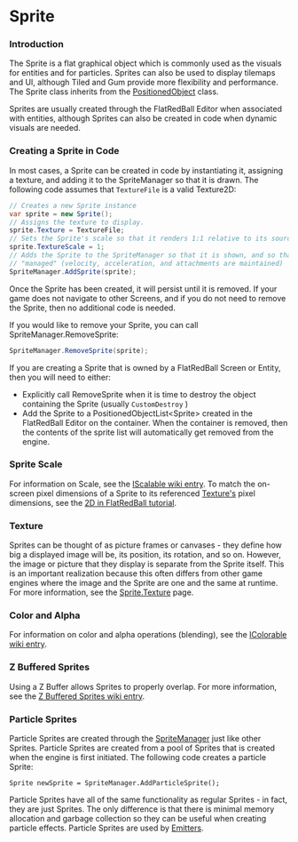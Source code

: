 # Sprite

### Introduction

The Sprite is a flat graphical object which is commonly used as the visuals for entities and for particles. Sprites can also be used to display tilemaps and UI, although Tiled and Gum provide more flexibility and performance. The Sprite class inherits from the [PositionedObject](../../../frb/docs/index.php) class.

Sprites are usually created through the FlatRedBall Editor when associated with entities, although Sprites can also be created in code when dynamic visuals are needed.

### Creating a Sprite in Code

In most cases, a Sprite can be created in code by instantiating it, assigning a texture, and adding it to the SpriteManager so that it is drawn. The following code assumes that `TextureFile` is a valid Texture2D:

```csharp
// Creates a new Sprite instance
var sprite = new Sprite();
// Assigns the texture to display. 
sprite.Texture = TextureFile;
// Sets the Sprite's scale so that it renders 1:1 relative to its source Texture
sprite.TextureScale = 1;
// Adds the Sprite to the SpriteManager so that it is shown, and so that it is
// "managed" (velocity, acceleration, and attachments are maintained)
SpriteManager.AddSprite(sprite);
```

Once the Sprite has been created, it will persist until it is removed. If your game does not navigate to other Screens, and if you do not need to remove the Sprite, then no additional code is needed.

If you would like to remove your Sprite, you can call SpriteManager.RemoveSprite:

```csharp
SpriteManager.RemoveSprite(sprite);
```

If you are creating a Sprite that is owned by a FlatRedBall Screen or Entity, then you will need to either:

* Explicitly call RemoveSprite when it is time to destroy the object containing the Sprite (usually `CustomDestroy` )
* Add the Sprite to a PositionedObjectList\<Sprite> created in the FlatRedBall Editor on the container. When the container is removed, then the contents of the sprite list will automatically get removed from the engine.

### Sprite Scale

For information on Scale, see the [IScalable wiki entry](../../../frb/docs/index.php). To match the on-screen pixel dimensions of a Sprite to its referenced [Texture's](../../../frb/docs/index.php) pixel dimensions, see the [2D in FlatRedBall tutorial](../../../frb/docs/index.php).

### Texture

Sprites can be thought of as picture frames or canvases - they define how big a displayed image will be, its position, its rotation, and so on. However, the image or picture that they display is separate from the Sprite itself. This is an important realization because this often differs from other game engines where the image and the Sprite are one and the same at runtime. For more information, see the [Sprite.Texture](../graphics/animation/flatredball-graphics-animationframe/texture.md) page.

### Color and Alpha

For information on color and alpha operations (blending), see the [IColorable wiki entry](../../../frb/docs/index.php).

### Z Buffered Sprites

Using a Z Buffer allows Sprites to properly overlap. For more information, see the [Z Buffered Sprites wiki entry](../../../frb/docs/index.php).

### Particle Sprites

Particle Sprites are created through the [SpriteManager](../../../frb/docs/index.php) just like other Sprites. Particle Sprites are created from a pool of Sprites that is created when the engine is first initiated. The following code creates a particle Sprite:

```
Sprite newSprite = SpriteManager.AddParticleSprite();
```

Particle Sprites have all of the same functionality as regular Sprites - in fact, they are just Sprites. The only difference is that there is minimal memory allocation and garbage collection so they can be useful when creating particle effects. Particle Sprites are used by [Emitters](../../../frb/docs/index.php).

###
